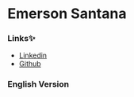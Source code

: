 <h1>Emerson Santana</h1>

<h3>Links✨</h3>
<ul>
  <li><a href="https://www.linkedin.com/in/emerson-santana-dev/">Linkedin</a></li>
  <li><a href="https://github.com/ESSantana">Github</a></li>
</ul>



### English Version

